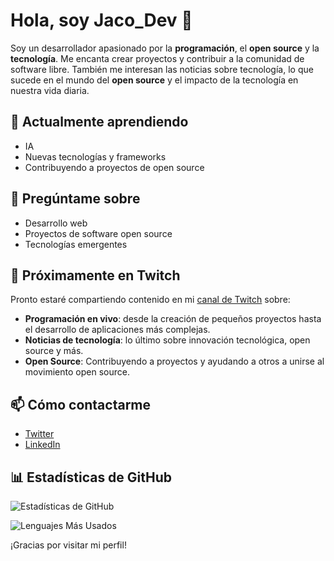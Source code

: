 # Hola, soy Jaco_Dev 👋

Soy un desarrollador apasionado por la **programación**, el **open source** y la **tecnología**. Me encanta crear proyectos y contribuir a la comunidad de software libre. También me interesan las noticias sobre tecnología, lo que sucede en el mundo del **open source** y el impacto de la tecnología en nuestra vida diaria.



## 🌱 Actualmente aprendiendo

- IA
- Nuevas tecnologías y frameworks
- Contribuyendo a proyectos de open source

## 💬 Pregúntame sobre

- Desarrollo web
- Proyectos de software open source
- Tecnologías emergentes

## 🎥 Próximamente en Twitch

Pronto estaré compartiendo contenido en mi [canal de Twitch]([enlace_a_tu_twitch](https://www.twitch.tv/jaco_dev)) sobre:

- **Programación en vivo**: desde la creación de pequeños proyectos hasta el desarrollo de aplicaciones más complejas.
- **Noticias de tecnología**: lo último sobre innovación tecnológica, open source y más.
- **Open Source**: Contribuyendo a proyectos y ayudando a otros a unirse al movimiento open source.

## 📫 Cómo contactarme

- [Twitter](https://x.com/Jaco_Dev)
- [LinkedIn](https://www.linkedin.com/in/jacoher/)

## 📊 Estadísticas de GitHub

![Estadísticas de GitHub](https://github-readme-stats.vercel.app/api?username=jacoher&show_icons=true&theme=radical&hide=prs,issues)
  
![Lenguajes Más Usados](https://github-readme-stats.vercel.app/api/top-langs/?username=jacoher&layout=compact&theme=radical)


¡Gracias por visitar mi perfil!
